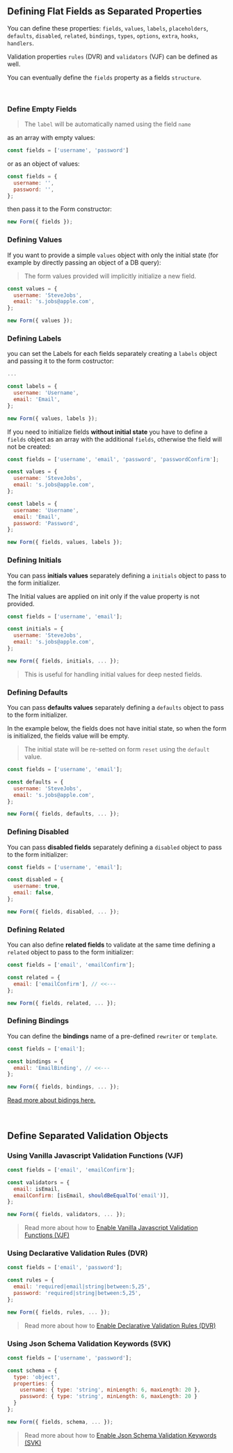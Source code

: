 ## Defining Flat Fields as Separated Properties

You can define these properties: `fields`, `values`, `labels`, `placeholders`, `defaults`, `disabled`, `related`, `bindings`, `types`, `options`, `extra`, `hooks`, `handlers`.

Validation properties `rules` (DVR) and `validators` (VJF) can be defined as well.

You can eventually define the `fields` property as a fields `structure`.

<br>

### Define Empty Fields

> The `label` will be automatically named using the field `name`

as an array with empty values:

```javascript
const fields = ['username', 'password']
```

or as an object of values:

```javascript
const fields = {
  username: '',
  password: '',
};
```

then pass it to the Form constructor:

```javascript
new Form({ fields });
```

### Defining Values

If you want to provide a simple `values` object with only the initial state (for example by directly passing an object of a DB query):

> The form values provided will implicitly initialize a new field.

```javascript
const values = {
  username: 'SteveJobs',
  email: 's.jobs@apple.com',
};

new Form({ values });
```

### Defining Labels

you can set the Labels for each fields separately creating a `labels` object and passing it to the form costructor:

```javascript
...

const labels = {
  username: 'Username',
  email: 'Email',
};

new Form({ values, labels });
```

If you need to initialize fields **without initial state** you have to define a `fields` object as an array with the additional `fields`, otherwise the field will not be created:

```javascript
const fields = ['username', 'email', 'password', 'passwordConfirm'];

const values = {
  username: 'SteveJobs',
  email: 's.jobs@apple.com',
};

const labels = {
  username: 'Username',
  email: 'Email',
  password: 'Password',
};

new Form({ fields, values, labels });
```

### Defining Initials

You can pass **initials values** separately defining a `initials` object to pass to the form initializer.

The Initial values are applied on init only if the value property is not provided.

```javascript
const fields = ['username', 'email'];

const initials = {
  username: 'SteveJobs',
  email: 's.jobs@apple.com',
};

new Form({ fields, initials, ... });
```

> This is useful for handling initial values for deep nested fields.

### Defining Defaults

You can pass **defaults values** separately defining a `defaults` object to pass to the form initializer.

In the example below, the fields does not have initial state, so when the form is initialized, the fields value will be empty.

> The initial state will be re-setted on form `reset` using the `default` value.

```javascript
const fields = ['username', 'email'];

const defaults = {
  username: 'SteveJobs',
  email: 's.jobs@apple.com',
};

new Form({ fields, defaults, ... });
```


### Defining Disabled

You can pass **disabled fields** separately defining a `disabled` object to pass to the form initializer:

```javascript
const fields = ['username', 'email'];

const disabled = {
  username: true,
  email: false,
};

new Form({ fields, disabled, ... });
```

### Defining Related

You can also define **related fields** to validate at the same time defining a `related` object to pass to the form initializer:

```javascript
const fields = ['email', 'emailConfirm'];

const related = {
  email: ['emailConfirm'], // <<---
};

new Form({ fields, related, ... });
```

### Defining Bindings

You can define the **bindings** name of a pre-defined `rewriter` or `template`.

```javascript
const fields = ['email'];

const bindings = {
  email: 'EmailBinding', // <<---
};

new Form({ fields, bindings, ... });
```

[Read more about bidings here.](https://foxhound87.github.io/mobx-react-form/docs/bindings/)


<br>

## Define Separated Validation Objects

### Using Vanilla Javascript Validation Functions (VJF)

```javascript
const fields = ['email', 'emailConfirm'];

const validators = {
  email: isEmail,
  emailConfirm: [isEmail, shouldBeEqualTo('email')],
};

new Form({ fields, validators, ... });
```

> Read more about how to [Enable Vanilla Javascript Validation Functions (VJF)](../../validation/modes/vjf-enable.md)

### Using Declarative Validation Rules (DVR)

```javascript
const fields = ['email', 'password'];

const rules = {
  email: 'required|email|string|between:5,25',
  password: 'required|string|between:5,25',
};

new Form({ fields, rules, ... });
```
> Read more about how to [Enable Declarative Validation Rules (DVR)](../../validation/modes/dvr-enable.md)

### Using Json Schema Validation Keywords (SVK)

```javascript
const fields = ['username', 'password'];

const schema = {
  type: 'object',
  properties: {
    username: { type: 'string', minLength: 6, maxLength: 20 },
    password: { type: 'string', minLength: 6, maxLength: 20 }
  }
};

new Form({ fields, schema, ... });
```
> Read more about how to [Enable Json Schema Validation Keywords (SVK)
](../../validation/modes/svk-enable.md)
